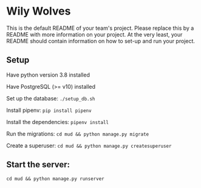# Wily Wolves
This is the default README of your team's project. Please replace this by a README with more information on your project. At the very least, your README should contain information on how to set-up and run your project.

## Setup

Have python version 3.8 installed

Have PostgreSQL (>= v10) installed

Set up the database: `./setup_db.sh`

Install pipenv: `pip install pipenv`

Install the dependencies: `pipenv install`

Run the migrations: `cd mud && python manage.py migrate`

Create a superuser: `cd mud && python manage.py createsuperuser`


## Start the server:

`cd mud && python manage.py runserver`

